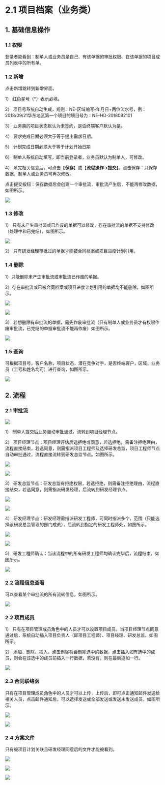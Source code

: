 # 2.1 项目档案（业务类）

## 1. 基础信息操作

### 1.1  权限

登录者能看到：制单人或业务员是自己、有该单据的审批权限、在该单据的项目成员列表中的所有单。

### 1.2   新增

点击新增跳转到新增界面。

1） 红色星号（\*）表示必填。

2） 项目号系统自动生成，规则：NE-区域缩写-年月日+两位流水号，例：2018/09/21华东地区第一个项目的项目号为：NE-HD-2018092101

3） 业务类的项目状态默认为未签约，是否终端客户默认为是。

4） 要求完成日期必须大于等于提出需求日期。

5） 计划完成日期必须大于等于计划开始日期

6） 制单人系统自动填写，即当前登录者，业务员默认为制单人，可修改。

4）  填完相关信息后，可点击【**保存**】或【**流程操作-&gt;提交**】。点击保存：只保存数据，制单人或业务员可再次修改。

点击提交按钮：保存数据后会创建一个审批流，审批流产生后，不能再修改数据，如图所示。

![](../.gitbook/assets/image%20%2889%29.png)

### 1.3   修改

1） 只有未产生审批流或已作废的单据可以修改，存在审批流的单据不支持修改（处理中和已完结），如图所示。

![](../.gitbook/assets/image%20%2879%29.png)

2）只有研发经理审批过的单据才能被合同档案或项目进度计划引用。

### 1.4 删除

1）只能删除未产生审批流或审批流已作废的单据。

2）存在审批流或已被合同档案或项目进度计划引用的单据均不能删除，如图所示。

![](../.gitbook/assets/image%20%2815%29.png)

![](../.gitbook/assets/image%20%2811%29.png)

3）若想删除有审批流的单据，需先作废审批流（只有制单人或业务员才有权限作废审批流，已完结的单据审批流不能再作废）如图所示。

![](../.gitbook/assets/image%20%2842%29.png)

### 1.5   查询

可根据项目号，客户名称，项目状态，潜在竞争对手，是否终端客户，区域，业务员（工号和姓名均可）进行查询，如图所示。

![](../.gitbook/assets/image%20%2822%29.png)

## 2. 流程

### 2.1  审批流

![](../.gitbook/assets/image%20%286%29.png)



1）  制单人提交后业务自动审批通过，流转到项目经理节点。 

2） 项目经理节点：项目经理评估后选拒绝或同意，若选拒绝，需备注拒绝理由，流程直接结束，若选同意，则需指派项目工程师及选择研发总监，项目工程师节点自动审批通过，流程直接流转到研发总监节点。如图所示。

![](../.gitbook/assets/image%20%283%29.png)

![](../.gitbook/assets/image%20%2848%29.png)

3）  研发总监节点：研发总监有拒绝权限，若选拒绝，则需备注拒绝理由，流程直接结束，若选同意，则需指派研发经理，后流转到研发经理节点。

![](../.gitbook/assets/image%20%281%29.png)

![](../.gitbook/assets/image%20%2882%29.png)

4）  研发经理节点：研发经理需指派研发工程师，可同时指派多个，范围（只能选择该研发总监管理的部门成员），后流转到指定的研发工程师处，如图所示。

![](../.gitbook/assets/image%20%2841%29.png)

![](../.gitbook/assets/image%20%2898%29.png)

5） 研发工程师确认：当该流程中的所有研发工程师均确认完毕后，流程结束，如图所示。

![](../.gitbook/assets/image%20%2861%29.png)

### 2.2 流程信息查看

可以查看某个审批流的所有流转信息，如图所示。

![](../.gitbook/assets/image%20%2846%29.png)

### 2.2   项目成员

1） 只有在项目管理成员角色中的人员才可以设置项目成员。当项目经理节点同意通过后，系统自动插入项目负责人（即项目工程师）、项目经理、研发总监，如图所示。

2） 添加、删除、插入。点击删除将会删除选中的数据，点击插入如有选中的成员，则会在该选中的成员前插入一行数据，若没有，则在最后追加一行。

![](../.gitbook/assets/image%20%2871%29.png)



### 2.3   合同联络函

只有在项目管理成员角色中的人员才可以上传，上传后，即可点击通知邮件发送给相关人员，点击邮件通知后，可以选择发送或全部发送或发送未发送成员。如图所示。

![](../.gitbook/assets/image%20%2884%29.png)

![](../.gitbook/assets/image%20%2887%29.png)

### 2.4  方案文件

只有被项目计划关联且研发经理同意后的文件才能被看到。

![](../.gitbook/assets/image%20%2893%29.png)

![](../.gitbook/assets/image%20%2850%29.png)

![](../.gitbook/assets/image%20%2891%29.png)



